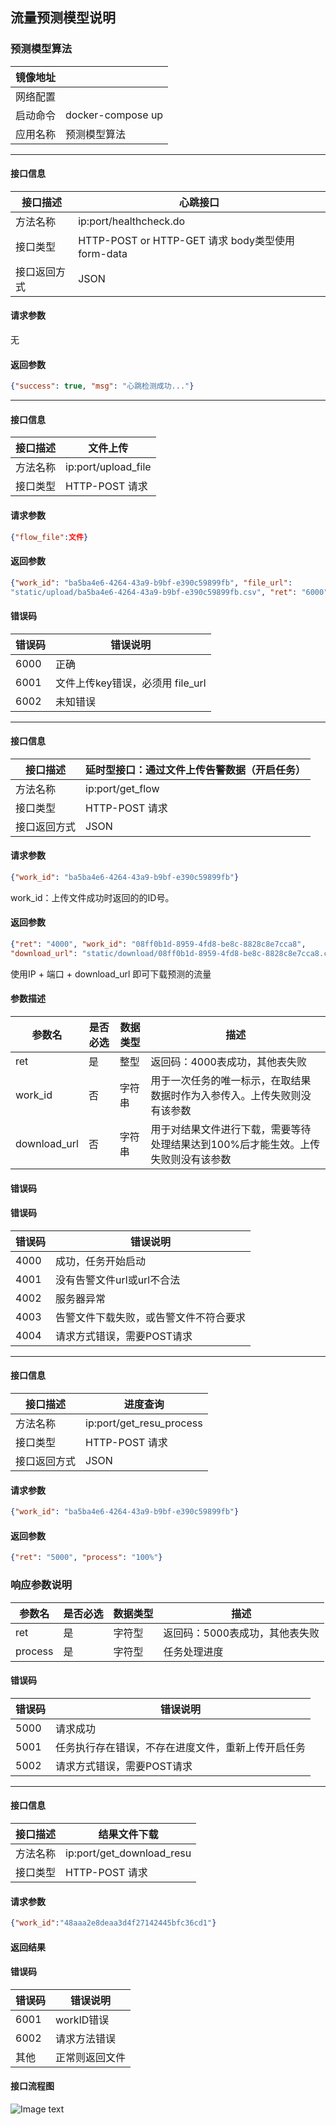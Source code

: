 ## 流量预测模型说明

### 预测模型算法

| 镜像地址 |  |
| -------- | ------------------------------------------------------ |
| 网络配置 |                   |
| 启动命令 | docker-compose up                                 |
| 应用名称 | 预测模型算法                                           |

---
#### 接口信息

| 接口描述     | 心跳接口                      |
| ------------ | ----------------------------- |
| 方法名称     | ip:port/healthcheck.do |
| 接口类型     | HTTP-POST or  HTTP-GET 请求 body类型使用form-data        |
| 接口返回方式 | JSON                          |



#### 请求参数

无


#### 返回参数

```json
{"success": true, "msg": "心跳检测成功..."}
```

---

#### 接口信息
|接口描述| 文件上传 |
| ------------ | -------------------------- |
|方法名称| ip:port/upload_file|
|接口类型| HTTP-POST 请求|
#### 请求参数

```json
{"flow_file":文件}
```
#### 返回参数

```json
{"work_id": "ba5ba4e6-4264-43a9-b9bf-e390c59899fb", "file_url":
"static/upload/ba5ba4e6-4264-43a9-b9bf-e390c59899fb.csv", "ret": "6000"}
```

#### 错误码

|错误码|错误说明|
| ------------ | --------------------- |
|6000|正确|
|6001|文件上传key错误，必须用 file_url |
|6002|未知错误|



---

#### 接口信息

|接口描述| 延时型接口：通过文件上传告警数据（开启任务）|
| ------------ | -------------------------- |
| 方法名称| ip:port/get_flow|
| 接口类型| HTTP-POST 请求|
| 接口返回方式 | JSON|



#### 请求参数

```json
{"work_id": "ba5ba4e6-4264-43a9-b9bf-e390c59899fb"}
```
work_id：上传文件成功时返回的的ID号。



#### 返回参数

```json
{"ret": "4000", "work_id": "08ff0b1d-8959-4fd8-be8c-8828c8e7cca8",
"download_url": "static/download/08ff0b1d-8959-4fd8-be8c-8828c8e7cca8.csv"}
```

使用IP + 端口 + download_url 即可下载预测的流量


#### 参数描述
|参数名|是否必选|数据类型|描述|
| ------------ | -----|------|--------------- |
|ret|是|整型|返回码：4000表成功，其他表失败|
|work_id|否|字符串|用于一次任务的唯一标示，在取结果数据时作为入参传入。上传失败则没有该参数|
|download_url|否|字符串|用于对结果文件进行下载，需要等待处理结果达到100%后才能生效。上传失败则没有该参数|
#### 错误码
#### 错误码
|错误码|错误说明|
| ----|----- |
|4000|成功，任务开始启动|
|4001|没有告警文件url或url不合法|
|4002|服务器异常|
|4003|告警文件下载失败，或告警文件不符合要求|
|4004|请求方式错误，需要POST请求|

---                                         
#### 接口信息

| 接口描述|进度查询|
| ------------ | --------------------------- |
| 方法名称| ip:port/get_resu_process|
| 接口类型| HTTP-POST 请求|
| 接口返回方式 | JSON|



#### 请求参数

```json
{"work_id": "ba5ba4e6-4264-43a9-b9bf-e390c59899fb"}
```

#### 返回参数

```json
{"ret": "5000", "process": "100%"}
```
### 响应参数说明

|参数名|是否必选|数据类型|描述|
| --- | ------|-------|---|
|ret|是|字符型|返回码：5000表成功，其他表失败|
|process|是|字符型|任务处理进度|



#### 错误码

|错误码|错误说明|
| ------------ | --------------------- |
|5000|请求成功|
|5001|任务执行存在错误，不存在进度文件，重新上传开启任务|
|5002|请求方式错误，需要POST请求|
---

#### 接口信息
|接口描述| 结果文件下载 |
| ------------ | -------------------------- |
|方法名称| ip:port/get_download_resu|
|接口类型| HTTP-POST 请求|
#### 请求参数

```json
{"work_id":"48aaa2e8deaa3d4f27142445bfc36cd1"}
```
#### 返回结果

#### 错误码

|错误码|错误说明|
| ------------ | --------------------- |
|6001|workID错误|
|6002|请求方法错误|
|其他|正常则返回文件|




#### 接口流程图
![Image text](https://s1.ax1x.com/2020/05/27/tkbkxP.png)


